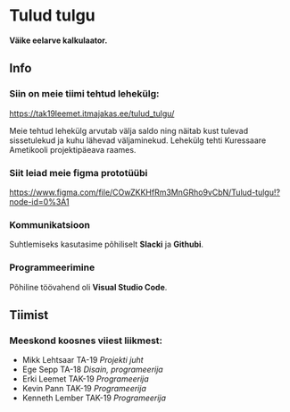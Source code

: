 # Tulud tulgu

 __Väike eelarve kalkulaator.__

## Info
  
### Siin on meie tiimi tehtud lehekülg: 
  
https://tak19leemet.itmajakas.ee/tulud_tulgu/ 
  
Meie tehtud lehekülg arvutab välja saldo ning näitab kust tulevad sissetulekud ja kuhu lähevad väljaminekud. Lehekülg tehti Kuressaare Ametikooli projektipäeava raames.

### Siit leiad meie figma prototüübi 

https://www.figma.com/file/COwZKKHfRm3MnGRho9vCbN/Tulud-tulgu!?node-id=0%3A1

### Kommunikatsioon

  Suhtlemiseks kasutasime põhiliselt **Slacki** ja **Githubi**.

### Programmeerimine

  Põhiline töövahend oli **Visual Studio Code**.

## Tiimist

### Meeskond koosnes viiest liikmest:
  
  * Mikk Lehtsaar TA-19 _Projekti juht_
  * Ege Sepp TA-18 _Disain, programeerija_
  * Erki Leemet TAK-19 _Programeerija_
  * Kevin Pann TAK-19 _Programeerija_
  * Kenneth Lember TAK-19 _Programeerija_
